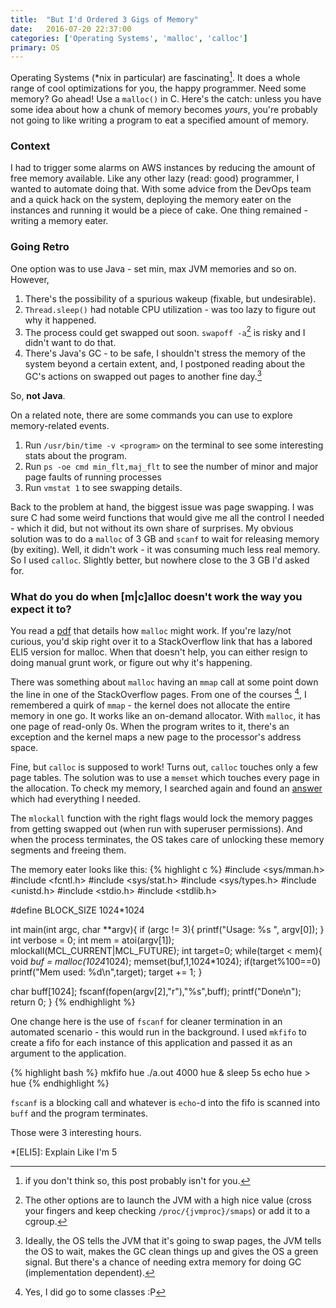 ```yaml
---
title:  "But I'd Ordered 3 Gigs of Memory"
date:   2016-07-20 22:37:00
categories: ['Operating Systems', 'malloc', 'calloc']
primary: OS
---
```


Operating Systems (*nix in particular) are fascinating[^1]. It does a whole range of cool optimizations for you, the happy programmer. Need some memory? Go ahead! Use a `malloc()` in C. Here's the catch: unless you have some idea about how a chunk of memory becomes _yours_, you're probably not going to like writing a program to eat a specified amount of memory.

### Context
I had to trigger some alarms on AWS instances by reducing the amount of free memory available. Like any other lazy (read: good) programmer, I wanted to automate doing that. With some advice from the DevOps team and a quick hack on the system, deploying the memory eater on the instances and running it would be a piece of cake. One thing remained - writing a memory eater.

### Going Retro
One option was to use Java - set min, max JVM memories and so on. However, 

1. There's the possibility of a spurious wakeup (fixable, but undesirable). 
2. `Thread.sleep()` had notable CPU utilization - was too lazy to figure out why it happened.
3. The process could get swapped out soon. `swapoff -a`[^2] is risky and I didn't want to do that.
4. There's Java's GC - to be safe, I shouldn't stress the memory of the system beyond a certain extent, and, I postponed reading about the GC's actions on swapped out pages to another fine day.[^3]

So, **not Java**.

On a related note, there are some commands you can use to explore memory-related events.

1. Run `/usr/bin/time -v <program>` on the terminal to see some interesting stats about the program. 
2. Run `ps -oe cmd min_flt,maj_flt` to see the number of minor and major page faults of running processes
3. Run `vmstat 1` to see swapping details.

Back to the problem at hand, the biggest issue was page swapping. I was sure C had some weird functions that would give me all the control I needed - which it did, but not without its own share of surprises. My obvious solution was to do a `malloc` of 3 GB and `scanf` to wait for releasing memory (by exiting). Well, it didn't work - it was consuming much less real memory. So I used `calloc`. Slightly better, but nowhere close to the 3 GB I'd asked for.

### What do you do when [m|c]alloc doesn't work the way you expect it to?

You read a [pdf](http://www.inf.udec.cl/~leo/Malloc_tutorial.pdf) that details how `malloc` might work. If you're lazy/not curious, you'd skip right over it to a StackOverflow link that has a labored ELI5 version for malloc. When that doesn't help, you can either resign to doing manual grunt work, or figure out why it's happening.

There was something about `malloc` having an `mmap` call at some point down the line in one of the StackOverflow pages. From one of the courses [^4], I remembered a quirk of `mmap` - the kernel does not allocate the entire memory in one go. It works like an on-demand allocator. With `malloc`, it has one page of read-only 0s. When the program writes to it, there's an exception and the kernel maps a new page to the processor's address space. 

Fine, but `calloc` is supposed to work! Turns out, `calloc` touches only a few page tables. The solution was to use a `memset` which touches every page in the allocation. To check my memory, I searched again and found an [answer](http://stackoverflow.com/questions/2688466/why-mallocmemset-is-slower-than-calloc) which had everything I needed. 

The `mlockall` function with the right flags would lock the memory pagges from getting swapped out (when run with superuser permissions). And when the process terminates, the OS takes care of unlocking these memory segments and freeing them.

The memory eater looks like this:
{% highlight c %}
#include <sys/mman.h>
#include <fcntl.h>
#include <sys/stat.h>
#include <sys/types.h>
#include <unistd.h>
#include <stdio.h>
#include <stdlib.h>

#define BLOCK_SIZE 1024*1024

int main(int argc, char **argv){
 if (argc != 3){
  printf("Usage: %s <mem in MB> <fifoPath>", argv[0]);
 }
 int verbose = 0;
 int mem = atoi(argv[1]);
 mlockall(MCL_CURRENT|MCL_FUTURE);
 int target=0;
 while(target < mem){
  void *buf = malloc(1024*1024);
  memset(buf,1,1024*1024);
  if(target%100==0) printf("Mem used: %d\n",target);
  target += 1;
 }

 char buff[1024];
 fscanf(fopen(argv[2],"r"),"%s",buff);
 printf("Done\n");
 return 0;
}
{% endhighlight %}

One change here is the use of `fscanf` for cleaner termination in an automated scenario - this would run in the background. I used `mkfifo` to create a fifo for each instance of this application and passed it as an argument to the application.

{% highlight bash %}
mkfifo hue
./a.out 4000 hue &
sleep 5s
echo hue > hue
{% endhighlight %}

`fscanf` is a blocking call and whatever is `echo`-d into the fifo is scanned into `buff` and the program terminates.

Those were 3 interesting hours.

[^1]: if you don't think so, this post probably isn't for you.

[^2]: The other options are to launch the JVM with a high nice value (cross your fingers and keep checking `/proc/{jvmproc}/smaps`) or add it to a cgroup.

[^3]: Ideally, the OS tells the JVM that it's going to swap pages, the JVM tells the OS to wait, makes the GC clean things up and gives the OS a green signal. But there's a chance of needing extra memory for doing GC (implementation dependent).

[^4]: Yes, I did go to some classes :P

*[ELI5]: Explain Like I'm 5